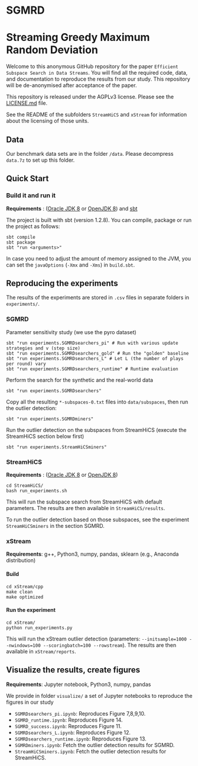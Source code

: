 <meta name="robots" content="noindex">

# SGMRD 
# Streaming Greedy Maximum Random Deviation

Welcome to this anonymous GitHub repository for the paper ```Efficient Subspace Search in Data Streams```. 
You will find all the required code, data, and documentation to reproduce the results from our study. 
This repository will be de-anonymised after acceptance of the paper. 

This repository is released under the AGPLv3 license. Please see the [LICENSE.md](LICENSE.md) file. 

See the README of the subfolders `StreamHiCS` and `xStream` for information about the licensing of those units. 

## Data

Our benchmark data sets are in the folder `/data`. Please decompress `data.7z` to set up this folder. 

## Quick Start

### Build it and run it 

**Requirements** : ([Oracle JDK 8](https://www.oracle.com/technetwork/java/javase/downloads/jdk8-downloads-2133151.html)
or [OpenJDK 8](http://openjdk.java.net/install/)) and [sbt](https://www.scala-sbt.org/1.0/docs/Setup.html)

The project is built with sbt (version 1.2.8). You can compile, package or run the project as follows:

```
sbt compile
sbt package 
sbt "run <arguments>"
```

In case you need to adjust the amount of memory assigned to the JVM, you can set the `javaOptions` (`-Xmx` and `-Xms`) in `build.sbt`.

## Reproducing the experiments

The results of the experiments are stored in `.csv` files in separate folders in `experiments/`.

### SGMRD

Parameter sensitivity study (we use the pyro dataset)

```
sbt "run experiments.SGMRDsearchers_pi" # Run with various update strategies and v (step size)
sbt "run experiments.SGMRDsearchers_gold" # Run the "golden" baseline
sbt "run experiments.SGMRDsearchers_L" # Let L (the number of plays per round) vary
sbt "run experiments.SGMRDsearchers_runtime" # Runtime evaluation
```

Perform the search for the synthetic and the real-world data

```
sbt "run experiments.SGMRDsearchers"
```

Copy all the resulting `*-subspaces-0.txt` files into `data/subspaces`, then run the outlier detection:

```
sbt "run experiments.SGMRDminers"
```

Run the outlier detection on the subspaces from StreamHiCS (execute the StreamHiCS section below first)

```
sbt "run experiments.StreamHiCSminers"
```

### StreamHiCS

**Requirements** :  ([Oracle JDK 8](https://www.oracle.com/technetwork/java/javase/downloads/jdk8-downloads-2133151.html)
                    or [OpenJDK 8](http://openjdk.java.net/install/))

```
cd StreamHiCS/
bash run_experiments.sh
```

This will run the subspace search from StreamHiCS with default parameters. 
The results are then available in `StreamHiCS/results`. 

To run the outlier detection based on those subspaces, see the experiment `StreamHiCSminers` in the section SGMRD. 

### xStream

**Requirements**: g++, Python3, numpy, pandas, sklearn (e.g., Anaconda distribution)

#### Build 

```
cd xStream/cpp
make clean
make optimized
```

#### Run the experiment 

```
cd xStream/
python run_experiments.py
```
This will run the xStream outlier detection (parameters: ```--initsample=1000 --nwindows=100 --scoringbatch=100 --rowstream```). 
The results are then available in `xStream/reports`. 

## Visualize the results, create figures

**Requirements**: Jupyter notebook, Python3, numpy, pandas

We provide in folder `visualize/` a set of Jupyter notebooks to reproduce the figures in our study

- `SGMRDsearchers_pi.ipynb`: Reproduces Figure 7,8,9,10. 
- `SGMRD_runtime.ipynb`: Reproduces Figure 14. 
- `SGMRD_success.ipynb`: Reproduces Figure 11. 
- `SGMRDsearchers_L.ipynb`: Reproduces Figure 12.
- `SGMRDsearchers_runtime.ipynb`: Reproduces Figure 13.
- `SGMRDminers.ipynb`: Fetch the outlier detection results for SGMRD. 
- `StreamHiCSminers.ipynb`: Fetch the outlier detection results for StreamHiCS. 

